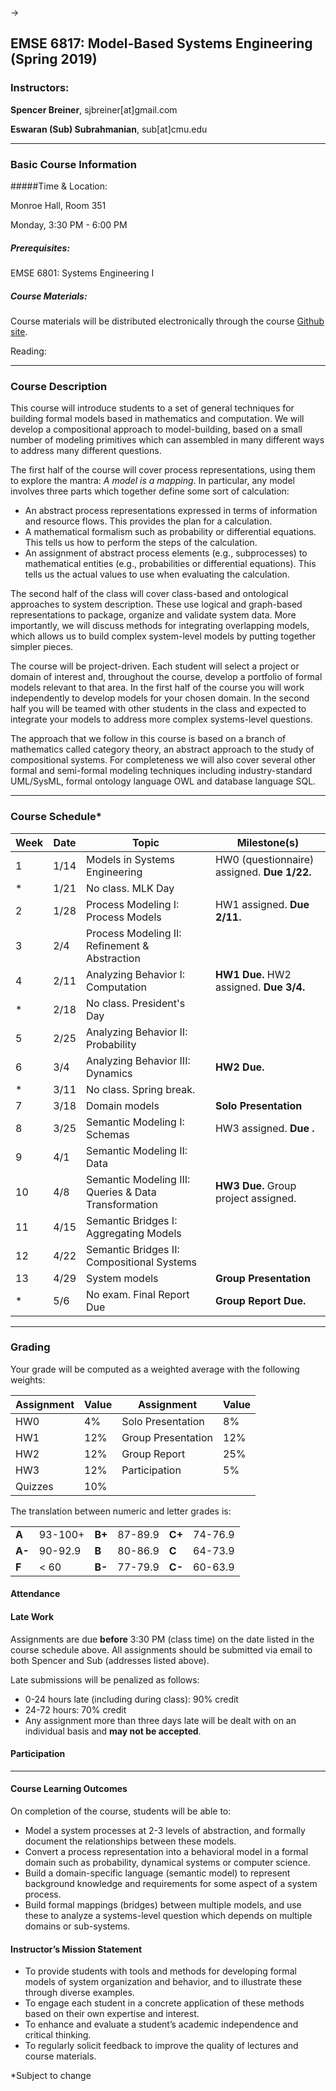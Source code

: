 ->
## EMSE 6817: Model-Based Systems Engineering (Spring 2019)

### Instructors:

**Spencer Breiner**, sjbreiner[at]gmail.com

**Eswaran (Sub) Subrahmanian**, sub[at]cmu.edu

---
### Basic Course Information
#####Time & Location:

Monroe Hall, Room 351

Monday, 3:30 PM - 6:00 PM


##### Prerequisites:
 EMSE 6801: Systems Engineering I

##### Course Materials:
 Course materials will be distributed electronically through the course [Github site](https://github.com/sjbreiner/MBSE).
 
 Reading: 

---

### Course Description

This course will introduce students to a set of general techniques for building formal models based in mathematics and computation. We will develop a compositional approach to model-building, based on a small number of modeling primitives which can assembled in many different ways to address many different questions. 

The first half of the course will cover process representations, using them to explore the mantra: *A model is a mapping*. In particular, any model involves three parts which together define some sort of calculation:
+ An abstract process representations expressed in terms of information and resource flows. This provides the plan for a calculation.
+ A mathematical formalism such as probability or differential equations. This tells us how to perform the steps of the calculation.
+ An assignment of abstract process elements (e.g., subprocesses) to mathematical entities (e.g., probabilities or differential equations). This tells us the actual values to use when evaluating the calculation.

The second half of the class will cover class-based and ontological approaches to system description. These use logical and graph-based representations to package, organize and validate system data. More importantly, we will discuss methods for integrating overlapping models, which allows us to build complex system-level models by putting together simpler pieces.

The course will be project-driven. Each student will select a project or domain of interest and, throughout the course, develop a portfolio of formal models relevant to that area. In the first half of the course you will work independently to develop models for your chosen domain. In the second half you will be teamed with other students in the class and expected to integrate your models to address more complex systems-level questions.

The approach that we follow in this course is based on a branch of mathematics called category theory, an abstract approach to the study of compositional systems. For completeness we will also cover several other formal and semi-formal modeling techniques including industry-standard UML/SysML, formal ontology language OWL and database language SQL.

---

### Course Schedule*

| Week | Date | Topic | Milestone(s) |
|---|---|---|---|
| 1 | 1/14 | Models in Systems Engineering | HW0 (questionnaire) assigned. **Due 1/22.** |
| * | 1/21 | No class. MLK Day | |
| 2 | 1/28 | Process Modeling I: Process Models | HW1 assigned. **Due 2/11.**|
| 3 | 2/4 | Process Modeling II: Refinement & Abstraction | |
| 4 | 2/11 | Analyzing Behavior I: Computation | **HW1 Due.** HW2 assigned. **Due 3/4.** |
| * | 2/18 | No class. President's Day | |
| 5 | 2/25 | Analyzing Behavior II: Probability | |
| 6 | 3/4 | Analyzing Behavior III: Dynamics | **HW2 Due.** |
| * | 3/11 | No class. Spring break. |  |
| 7 | 3/18 | Domain models | **Solo Presentation** |.
| 8 | 3/25 | Semantic Modeling I: Schemas | HW3 assigned. **Due .** |
| 9 | 4/1 | Semantic Modeling II: Data | |
| 10 | 4/8 | Semantic Modeling III: Queries & Data Transformation | **HW3 Due.** Group project assigned. |
| 11 | 4/15 | Semantic Bridges I: Aggregating Models | |
| 12 | 4/22 | Semantic Bridges II: Compositional Systems | |
| 13 | 4/29 | System models| **Group Presentation**|
| * | 5/6 | No exam. Final Report Due  | **Group Report Due.** |

---
### Grading

Your grade will be computed as a weighted average with the following weights:

| **Assignment** | **Value** |**Assignment** | **Value** |
|---|---|---|---|
| HW0 | 4% | Solo Presentation | 8% |
| HW1 | 12% | Group Presentation | 12% |
| HW2 | 12% | Group Report | 25% |
| HW3 | 12% | Participation | 5% |
| Quizzes | 10% | | |
The translation between numeric and letter grades is:

| | | | | | |
|---|---|---|---|---|---|
| **A** | 93-100+ |  **B+** | 87-89.9 | **C+** | 74-76.9 |
| **A-** | 90-92.9 | **B** | 80-86.9 | **C** | 64-73.9 |
| **F** | < 60 | **B-** | 77-79.9 | **C-** | 60-63.9 |

#### Attendance

#### Late Work

Assignments are due **before** 3:30 PM (class time) on the date listed in the course schedule above. All assignments should be submitted via email to both Spencer and Sub (addresses listed above).

Late submissions will be penalized as follows:

+ 0-24 hours late (including during class): 90% credit
+ 24-72 hours: 70% credit
+ Any assignment more than three days late will be dealt with on an individual basis and **may not be accepted**.

#### Participation





---

#### Course Learning Outcomes
On completion of the course, students will be able to: 
+ Model a system processes at 2-3 levels of abstraction, and formally document the relationships between these models.
+ Convert a process representation into a behavioral model in a formal domain such as  probability, dynamical systems or computer science.
+ Build a domain-specific language (semantic model) to represent background knowledge and requirements for some aspect of a system process. 
+ Build formal mappings (bridges) between multiple models, and use these to analyze a systems-level question which depends on multiple domains or sub-systems.

#### Instructor’s Mission Statement
+ To provide students with tools and methods for developing formal models of system organization and behavior, and to illustrate these through diverse examples.
+ To engage each student in a concrete application of these methods based on their own expertise and interest.
+ To enhance and evaluate a student’s academic independence and critical thinking.
+ To regularly solicit feedback to improve the quality of lectures and course materials.



\*Subject to change
